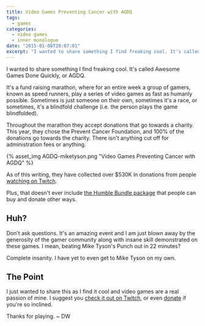 ```yaml
---
title: Video Games Preventing Cancer with AGDQ
tags:
  - games
categories:
  - video games
  - inner monologue
date: "2015-01-08T20:07:01"
excerpt: "I wanted to share something I find freaking cool. It's called Awesome Games Done Quickly, or AGDQ."
---
```


I wanted to share something I find freaking cool. It's called Awesome Games Done Quickly, or AGDQ.

It's a fund raising marathon, where for an entire week a group of gamers, known as speed runners, play a series of video games as fast as humanly possible. Sometimes is just someone on their own, sometimes it's a race, or sometimes, it's a blindfold challenge (i.e. the person plays the game blindfolded).

Throughout the marathon they accept donations that go towards a charity. This year, they chose the Prevent Cancer Foundation, and 100% of the donations go towards the charity. There isn't anything cut off for administration fees or anything.

{% asset_img AGDQ-miketyson.png "Video Games Preventing Cancer with AGDQ" %}

As of this writing, they have collected over $530K in donations from people [watching on Twitch](http://www.twitch.tv/gamesdonequick).

Plus, that doesn't ever include [the Humble Bundle package](https://www.humblebundle.com/) that people can buy and donate other ways.

## Huh?

Don't ask questions. It's an amazing event and I am just blown away by the generosity of the gamer community along with insane skill demonstrated on these games. I mean, beating Mike Tyson's Punch out in 22 minutes? 

Complete insanity. I have yet to even get to Mike Tyson on my own.

## The Point

I just wanted to share this as I find it cool and video games are a real passion of mine. I suggest you [check it out on Twitch](http://www.twitch.tv/gamesdonequick), or even [donate](https://gamesdonequick.com/tracker/donate/12) if you're so inclined.

Thanks for playing. ~ DW